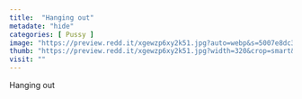 ```yaml
---
title:  "Hanging out"
metadate: "hide"
categories: [ Pussy ]
image: "https://preview.redd.it/xgewzp6xy2k51.jpg?auto=webp&s=5007e8dc3400af8f23d9064392e35006df261d8b"
thumb: "https://preview.redd.it/xgewzp6xy2k51.jpg?width=320&crop=smart&auto=webp&s=4e09f2664cc7a9af4fa4ac08810c58df5a0161a2"
visit: ""
---
```

Hanging out
